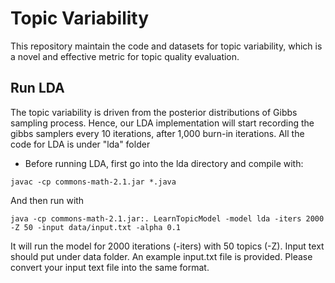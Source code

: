 # Topic Variability
This repository maintain the code and datasets for topic variability, which is a novel and effective metric for topic quality evaluation.

## Run LDA
The topic variability is driven from the posterior distributions of Gibbs sampling process. Hence, our LDA implementation will start recording the gibbs samplers every 10 iterations, after 1,000 burn-in iterations. All the code for LDA is under "lda" folder

* Before running LDA, first go into the lda directory and compile with:
```
javac -cp commons-math-2.1.jar *.java
```
And then run with
```
java -cp commons-math-2.1.jar:. LearnTopicModel -model lda -iters 2000 -Z 50 -input data/input.txt -alpha 0.1
```
It will run the model for 2000 iterations (-iters) with 50 topics (-Z). Input text should put under data folder. An example input.txt file is provided. Please convert your input text file into the same format.
